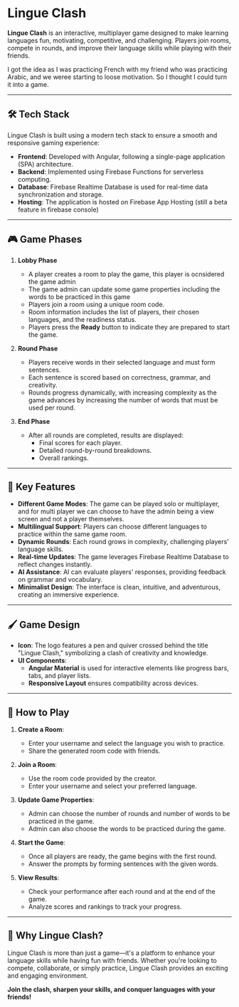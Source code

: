 # Lingue Clash

**Lingue Clash** is an interactive, multiplayer game designed to make learning languages fun, motivating, competitive, and challenging. Players join rooms, compete in rounds, and improve their language skills while playing with their friends.

I got the idea as I was practicing French with my friend who was practicing Arabic, and we weree starting to loose motivation. So I thought I could turn it into a game.

---

## 🛠️ **Tech Stack**

Lingue Clash is built using a modern tech stack to ensure a smooth and responsive gaming experience:

- **Frontend**: Developed with Angular, following a single-page application (SPA) architecture.
- **Backend**: Implemented using Firebase Functions for serverless computing.
- **Database**: Firebase Realtime Database is used for real-time data synchronization and storage.
- **Hosting**: The application is hosted on Firebase App Hosting (still a beta feature in firebase console)

---

## 🎮 **Game Phases**

1. **Lobby Phase**

   - A player creates a room to play the game, this player is ocnsidered the game admin
   - The game admin can update some game properties including the words to be practiced in this game
   - Players join a room using a unique room code.
   - Room information includes the list of players, their chosen languages, and the readiness status.
   - Players press the **Ready** button to indicate they are prepared to start the game.

2. **Round Phase**

   - Players receive words in their selected language and must form sentences.
   - Each sentence is scored based on correctness, grammar, and creativity.
   - Rounds progress dynamically, with increasing complexity as the game advances by increasing the number of words that must be used per round.

3. **End Phase**
   - After all rounds are completed, results are displayed:
     - Final scores for each player.
     - Detailed round-by-round breakdowns.
     - Overall rankings.

---

## 🔧 **Key Features**

- **Different Game Modes**: The game can be played solo or multiplayer, and for multi player we can choose to have the admin being a view screen and not a player themselves.
- **Multilingual Support**: Players can choose different languages to practice within the same game room.
- **Dynamic Rounds**: Each round grows in complexity, challenging players' language skills.
- **Real-time Updates**: The game leverages Firebase Realtime Database to reflect changes instantly.
- **AI Assistance**: AI can evaluate players' responses, providing feedback on grammar and vocabulary.
- **Minimalist Design**: The interface is clean, intuitive, and adventurous, creating an immersive experience.

---

## 🖌️ **Game Design**

- **Icon**: The logo features a pen and quiver crossed behind the title "Lingue Clash," symbolizing a clash of creativity and knowledge.
- **UI Components**:
  - **Angular Material** is used for interactive elements like progress bars, tabs, and player lists.
  - **Responsive Layout** ensures compatibility across devices.

---

## 🚀 **How to Play**

1. **Create a Room**:

   - Enter your username and select the language you wish to practice.
   - Share the generated room code with friends.

2. **Join a Room**:

   - Use the room code provided by the creator.
   - Enter your username and select your preferred language.

3. **Update Game Properties**:

   - Admin can choose the number of rounds and number of words to be practiced in the game.
   - Admin can also choose the words to be practiced during the game.

4. **Start the Game**:

   - Once all players are ready, the game begins with the first round.
   - Answer the prompts by forming sentences with the given words.

5. **View Results**:
   - Check your performance after each round and at the end of the game.
   - Analyze scores and rankings to track your progress.

---

## 🌟 **Why Lingue Clash?**

Lingue Clash is more than just a game—it's a platform to enhance your language skills while having fun with friends. Whether you're looking to compete, collaborate, or simply practice, Lingue Clash provides an exciting and engaging environment.

**Join the clash, sharpen your skills, and conquer languages with your friends!**
